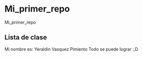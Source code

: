 # Mi_primer_repo
Mi_primer_repo

## Lista de clase

Mi nombre es: Yeraldin Vasquez Pimiento
Todo se puede lograr :,D
